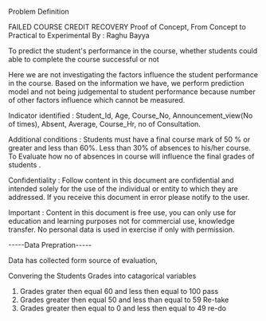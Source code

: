 Problem Definition

FAILED COURSE CREDIT RECOVERY
Proof of Concept, 
From Concept to Practical to Experimental
By : Raghu Bayya


To predict the student's performance in the course, whether students could able to complete the course successful or not 


Here we are not investigating the factors influence the student performance in the course. Based on the information we have, we perform prediction model and not being judgemental to student performance because number of other factors influence which cannot be measured. 


Indicator identified :  Student_Id, Age, Course_No, Announcement_view(No of times), Absent, Average, Course_Hr, no of Consultation.  

Additional conditions :
      Students must have a final course mark of 50 % or greater and less than 60%.
     Less than 30% of absences to his/her course.
   To Evaluate how no of absences in course  will influence the final grades of students .



Confidentiality : Follow content in this document are confidential and intended solely for the use of the individual or entity to which they are addressed. If you receive this document in error please notify to the user. 

Important : Content in this document is free use, you can only use for education and learning purposes not for commercial use, knowledge transfer. No personal data  is used in exercise if only with permission.  


-----Data Prepration----- 

Data has collected form source of evaluation,  

Convering the Students Grades into catagorical variables

1. Grades grater then equal 60 and less then equal to 100 pass
2. Grades greater then equal 50 and less than equal to 59 Re-take
3. Grades greater then equal to 0 and less then equal to 49 re-do
